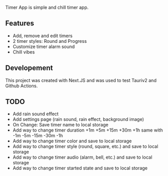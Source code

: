 Timer App is simple and chill timer app.

## Features

- Add, remove and edit timers
- 2 timer styles: Round and Progress
- Customize timer alarm sound
- Chill vibes

## Developement

This project was created with Next.JS and was used to test Tauriv2 and Github Actions.

## TODO

- Add rain sound effect
- Add settings page (rain sound, rain effect, background image)
- On Change: Save timer name to local storage
- Add way to change timer duration +1m +5m +15m +30m +1h same with -1m -5m -15m -30m -1h
- Add way to change timer color and save to local storage
- Add way to change timer style (round, square, etc.) and save to local storage
- Add way to change timer audio (alarm, bell, etc.) and save to local storage
- Add way to change timer started state and save to local storage
